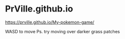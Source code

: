 # PrVille.github.io
https://prville.github.io/My-pokemon-game/

WASD to move
Ps. try moving over darker grass patches

